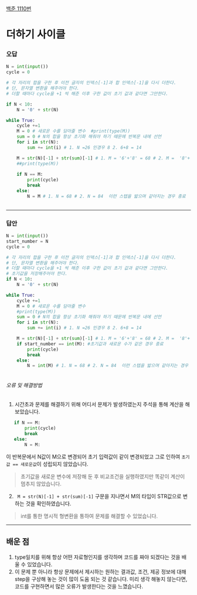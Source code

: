 [백준 1110번](https://www.acmicpc.net/problem/1110)



# 더하기 사이클

### 오답

```python
N = int(input())
cycle = 0

# 각 자리의 합을 구한 후 이전 글자의 인덱스[-1]과 합 인덱스[-1]을 다시 더한다.
# 단, 문자열 변환을 해주어야 한다.
# 더할 때마다 cycle을 +1 씩 해준 이후 구한 값이 초기 값과 같다면 그만한다.

if N < 10:
    N = '0' + str(N) 

while True:
    cycle +=1
    M = 0 # 새로운 수를 담아줄 변수  #print(type(M))  
    sum = 0 # N의 합을 항상 초기화 해줘야 하기 때문에 반복문 내에 선언
    for i in str(N):
        sum += int(i) # 1. N =26 인경우 8 2. 6+8 = 14

    M = str(N)[-1] + str(sum)[-1] # 1. M = '6'+'8' = 68 # 2. M =  '8'+'4' = 84
    ##print(type(M))
    
    if N == M:
        print(cycle)
        break
    else:
        N = M # 1. N = 68 # 2. N = 84  이런 스텝을 밟으며 같아지는 경우 종료
   
```


--- 

### 답안
```python
N = int(input())
start_number = N
cycle = 0

# 각 자리의 합을 구한 후 이전 글자의 인덱스[-1]과 합 인덱스[-1]을 다시 더한다.
# 단, 문자열 변환을 해주어야 한다.
# 더할 때마다 cycle을 +1 씩 해준 이후 구한 값이 초기 값과 같다면 그만한다.
# 초기값을 저장해주어야 한다.
if N < 10:
    N = '0' + str(N) 

while True:
    cycle +=1
    M = 0 # 새로운 수를 담아줄 변수
    #print(type(M))
    sum = 0 # N의 합을 항상 초기화 해줘야 하기 때문에 반복문 내에 선언
    for i in str(N):
        sum += int(i) # 1. N =26 인경우 8 2. 6+8 = 14

    M = str(N)[-1] + str(sum)[-1] # 1. M = '6'+'8' = 68 # 2. M =  '8'+'4' = 84
    if start_number == int(M): #초기값과 새로운 수가 같은 경우 종료
        print(cycle)
        break
    else:
        N = int(M) # 1. N = 68 # 2. N = 84  이런 스텝을 밟으며 같아지는 경우 종료
        
 ```

 ###### 오류 및 해결방법
 
 1. 시간초과 문제를 해결하기 위해 어디서 문제가 발생하였는지 주석을 통해 계산을 해보았습니다.
 ```python
    if N == M:
        print(cycle)
        break
    else:
        N = M:
```
이 반복문에서 N값이 M으로 변경되어 초기 입력값이 같이 변경되었고 그로 인하여 `초기값 == 새로운값`이 성립되지 않았습니다.
> 초기값을 새로운 변수에 저장해 둔 후 비교조건을 실행하였지만 똑같이 계산이 멈추지 않았습니다.

2. ` M = str(N)[-1] + str(sum)[-1]` 구문을 지나면서 M의 타입이 STR값으로 변하는 것을 확인하였습니다.
> int를 통한 명시적 형변환을 통하여 문제를 해결할 수 있었습니다. 
---

## 배운 점
1. type일치를 위해 항상 어떤 자료형인지를 생각하며 코드를 짜야 되겠다는 것을 배울 수 있었습니다.
2. 이 문제 뿐 아니라 항상 문제에서 제시하는 원하는 결과값, 조건, 제공 정보에 대해 step을 구상해 놓는 것이 많이 도움 되는 것 같습니다. 미리 생각 해놓지 않는다면, 코드를 구현하면서 많은 오류가 발생한다는 것을 느꼈습니다.